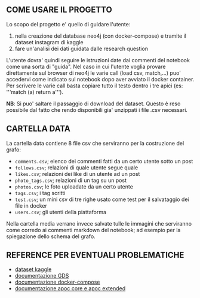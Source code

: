 ## COME USARE IL PROGETTO

Lo scopo del progetto e' quello di guidare l'utente:
1. nella creazione del database neo4j (con docker-compose) e tramite il dataset instagram di kaggle
2. fare un'analisi dei dati guidata dalle research question

L'utente dovra' quindi seguire le istruzioni date dai commenti del notebook come una sorta di "guida". 
Nel caso in cui l'utente voglia provare direttamente sul browser di neo4j le varie call (load csv, match,...) puo' accedervi come indicato sul notebook dopo aver avviato il docker container. Per scrivere le varie call basta copiare tutto il testo dentro i tre apici (es: '''match (a) return a''').

**NB**: Si puo' saltare il passaggio di download del dataset. Questo è reso possibile dal fatto che rendo disponibili gia' unzippati i file .csv necessari.

## CARTELLA DATA

La cartella data contiene 8 file csv che serviranno per la costruzione del grafo:
* `comments.csv`; elenco dei commenti fatti da un certo utente sotto un post
* `follows.csv`; relazioni di quale utente segue quale
* `likes.csv`; relazioni dei like di un utente ad un post
* `photo_tags.csv`; relazioni di un tag su un post
* `photos.csv`; le foto uploadate da un certo utente
* `tags.csv`; i tag scritti 
* `test.csv`; un mini csv di tre righe usato come test per il salvataggio dei file in docker
* `users.csv`; gli utenti della piattaforma  

Nella cartella media verrano invece salvate tulle le immagini che serviranno come corredo ai commenti markdown del notebook; ad esempio per la spiegazione dello schema del grafo.


## REFERENCE PER EVENTUALI PROBLEMATICHE

* [dataset kaggle](https://www.kaggle.com/datasets/bhanupratapbiswas/instgram) 
* [documentazione GDS](https://neo4j.com/docs/graph-data-science/current/)
* [documentazione docker-compose](https://docs.docker.com/compose/)
* [documentazione apoc core e apoc extended](https://neo4j.com/labs/apoc/)